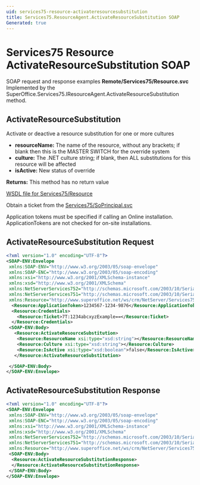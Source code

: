 ```yaml
---
uid: services75-resource-activateresourcesubstitution
title: Services75.ResourceAgent.ActivateResourceSubstitution SOAP
Generated: true
---
```


# Services75 Resource ActivateResourceSubstitution SOAP

SOAP request and response examples **Remote/Services75/Resource.svc**
Implemented by the <see cref="M:SuperOffice.Services75.IResourceAgent.ActivateResourceSubstitution">SuperOffice.Services75.IResourceAgent.ActivateResourceSubstitution</see> method.

## ActivateResourceSubstitution

Activate or deactive a resource substitution for one or more cultures

* **resourceName:** The name of the resource, without any brackets; if blank then this is the MASTER SWITCH for the override system
* **culture:** The .NET culture string; if blank, then ALL substitutions for this resource will be affected
* **isActive:** New status of override

**Returns:** This method has no return value


[WSDL file for Services75/Resource](../Services75-Resource.md)

Obtain a ticket from the [Services75/SoPrincipal.svc](../SoPrincipal/SoPrincipal.md)

Application tokens must be specified if calling an Online installation. ApplicationTokens are not checked for on-site installations.

## ActivateResourceSubstitution Request

```xml
<?xml version="1.0" encoding="UTF-8"?>
<SOAP-ENV:Envelope
 xmlns:SOAP-ENV="http://www.w3.org/2003/05/soap-envelope"
 xmlns:SOAP-ENC="http://www.w3.org/2003/05/soap-encoding"
 xmlns:xsi="http://www.w3.org/2001/XMLSchema-instance"
 xmlns:xsd="http://www.w3.org/2001/XMLSchema"
 xmlns:NetServerServices752="http://schemas.microsoft.com/2003/10/Serialization/Arrays"
 xmlns:NetServerServices751="http://schemas.microsoft.com/2003/10/Serialization/"
 xmlns:Resource="http://www.superoffice.net/ws/crm/NetServer/Services75">
  <Resource:ApplicationToken>1234567-1234-9876</Resource:ApplicationToken>
  <Resource:Credentials>
    <Resource:Ticket>7T:1234abcxyzExample==</Resource:Ticket>
  </Resource:Credentials>
 <SOAP-ENV:Body>
   <Resource:ActivateResourceSubstitution>
    <Resource:ResourceName xsi:type="xsd:string"></Resource:ResourceName>
    <Resource:Culture xsi:type="xsd:string"></Resource:Culture>
    <Resource:IsActive xsi:type="xsd:boolean">false</Resource:IsActive>
   </Resource:ActivateResourceSubstitution>

 </SOAP-ENV:Body>
</SOAP-ENV:Envelope>

```


## ActivateResourceSubstitution Response

```xml
<?xml version="1.0" encoding="UTF-8"?>
<SOAP-ENV:Envelope
 xmlns:SOAP-ENV="http://www.w3.org/2003/05/soap-envelope"
 xmlns:SOAP-ENC="http://www.w3.org/2003/05/soap-encoding"
 xmlns:xsi="http://www.w3.org/2001/XMLSchema-instance"
 xmlns:xsd="http://www.w3.org/2001/XMLSchema"
 xmlns:NetServerServices752="http://schemas.microsoft.com/2003/10/Serialization/Arrays"
 xmlns:NetServerServices751="http://schemas.microsoft.com/2003/10/Serialization/"
 xmlns:Resource="http://www.superoffice.net/ws/crm/NetServer/Services75">
 <SOAP-ENV:Body>
  <Resource:ActivateResourceSubstitutionResponse>
  </Resource:ActivateResourceSubstitutionResponse>
 </SOAP-ENV:Body>
</SOAP-ENV:Envelope>

```

